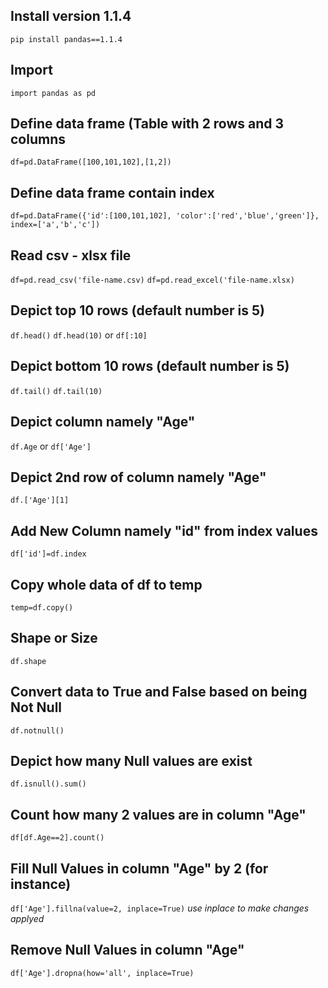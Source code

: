 ## Install version 1.1.4
`pip install pandas==1.1.4`

## Import
`import pandas as pd`

## Define data frame (Table with 2 rows and 3 columns
`df=pd.DataFrame([100,101,102],[1,2])`

## Define data frame contain index
`df=pd.DataFrame({'id':[100,101,102], 'color':['red','blue','green']}, index=['a','b','c'])`

## Read csv - xlsx file
`df=pd.read_csv('file-name.csv)`
`df=pd.read_excel('file-name.xlsx)`

## Depict top 10 rows (default number is 5)
`df.head()`
`df.head(10)` or `df[:10]`

## Depict bottom 10 rows (default number is 5)
`df.tail()`
`df.tail(10)`

## Depict column namely "Age"
`df.Age` or `df['Age']`

## Depict 2nd row of column namely "Age"
`df.['Age'][1]`

## Add New Column namely "id" from index values
`df['id']=df.index`

## Copy whole data of df to temp
`temp=df.copy()`

## Shape or Size
`df.shape`

## Convert data to True and False based on being Not Null
`df.notnull()`

## Depict how many Null values are exist
`df.isnull().sum()`

## Count how many 2 values are in column "Age"
`df[df.Age==2].count()`

## Fill Null Values in column "Age" by 2 (for instance)
`df['Age'].fillna(value=2, inplace=True)` *use inplace to make changes applyed*

## Remove Null Values in column "Age"
`df['Age'].dropna(how='all', inplace=True)`



